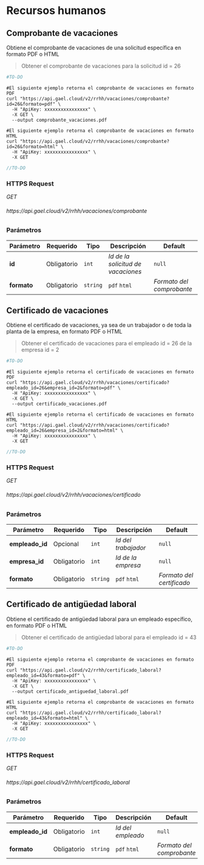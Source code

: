 # Recursos humanos

## Comprobante de vacaciones

Obtiene el comprobante de vacaciones de una solicitud específica en formato PDF o HTML

> Obtener el comprobante de vacaciones para la solicitud id = 26

```python
#TO-DO
```

```shell
#El siguiente ejemplo retorna el comprobante de vacaciones en formato PDF
curl "https://api.gael.cloud/v2/rrhh/vacaciones/comprobante?id=26&formato=pdf" \
  -H "ApiKey: xxxxxxxxxxxxxxxx" \
  -X GET \
  --output comprobante_vacaciones.pdf

#El siguiente ejemplo retorna el comprobante de vacaciones en formato HTML
curl "https://api.gael.cloud/v2/rrhh/vacaciones/comprobante?id=26&formato=html" \
  -H "ApiKey: xxxxxxxxxxxxxxxx" \
  -X GET
```

```javascript
//TO-DO
```

### HTTPS Request

<aside class="api-endpoint">
    <div class="endpoint-data">
        <i class="label label-get">GET</i>
        <h6>https://api.gael.cloud/v2/rrhh/vacaciones/comprobante</h6>
    </div>
</aside>

### Parámetros

Parámetro | Requerido | Tipo | Descripción | Default
--------- | ------- | ----------- | ----------- | ----------- 
<b>id</b> | Obligatorio | `int` | *Id de la solicitud de vacaciones* | `null`
<b>formato</b> | Obligatorio | `string` | `pdf` `html` | *Formato del comprobante* | `null`

## Certificado de vacaciones

Obtiene el certificado de vacaciones, ya sea de un trabajador o de toda la planta de la empresa, en formato PDF o HTML

> Obtener el certificado de vacaciones para el empleado id = 26 de la empresa id = 2

```python
#TO-DO
```

```shell
#El siguiente ejemplo retorna el certificado de vacaciones en formato PDF
curl "https://api.gael.cloud/v2/rrhh/vacaciones/certificado?empleado_id=26&empresa_id=2&formato=pdf" \
  -H "ApiKey: xxxxxxxxxxxxxxxx" \
  -X GET \
  --output certificado_vacaciones.pdf

#El siguiente ejemplo retorna el certificado de vacaciones en formato HTML
curl "https://api.gael.cloud/v2/rrhh/vacaciones/certificado?empleado_id=26&empresa_id=2&formato=html" \
  -H "ApiKey: xxxxxxxxxxxxxxxx" \
  -X GET
```

```javascript
//TO-DO
```

### HTTPS Request

<aside class="api-endpoint">
    <div class="endpoint-data">
        <i class="label label-get">GET</i>
        <h6>https://api.gael.cloud/v2/rrhh/vacaciones/certificado</h6>
    </div>
</aside>

### Parámetros

Parámetro | Requerido | Tipo | Descripción | Default
--------- | ------- | ----------- | ----------- | ----------- 
<b>empleado_id</b> | Opcional | `int` | *Id del trabajador* | `null`
<b>empresa_id</b> | Obligatorio | `int` | *Id de la empresa* | `null`
<b>formato</b> | Obligatorio | `string` | `pdf` `html` | *Formato del certificado* | `null`

## Certificado de antigüedad laboral

Obtiene el certificado de antigüedad laboral para un empleado específico, en formato PDF o HTML

> Obtener el certificado de antigüedad laboral para el empleado id = 43

```python
#TO-DO
```

```shell
#El siguiente ejemplo retorna el comprobante de vacaciones en formato PDF
curl "https://api.gael.cloud/v2/rrhh/certificado_laboral?empleado_id=43&formato=pdf" \
  -H "ApiKey: xxxxxxxxxxxxxxxx" \
  -X GET \
  --output certificado_antiguedad_laboral.pdf

#El siguiente ejemplo retorna el comprobante de vacaciones en formato HTML
curl "https://api.gael.cloud/v2/rrhh/certificado_laboral?empleado_id=43&formato=html" \
  -H "ApiKey: xxxxxxxxxxxxxxxx" \
  -X GET
```

```javascript
//TO-DO
```

### HTTPS Request

<aside class="api-endpoint">
    <div class="endpoint-data">
        <i class="label label-get">GET</i>
        <h6>https://api.gael.cloud/v2/rrhh/certificado_laboral</h6>
    </div>
</aside>

### Parámetros

Parámetro | Requerido | Tipo | Descripción | Default
--------- | ------- | ----------- | ----------- | ----------- 
<b>empleado_id</b> | Obligatorio | `int` | *Id del empleado* | `null`
<b>formato</b> | Obligatorio | `string` | `pdf` `html` | *Formato del comprobante* | `null`